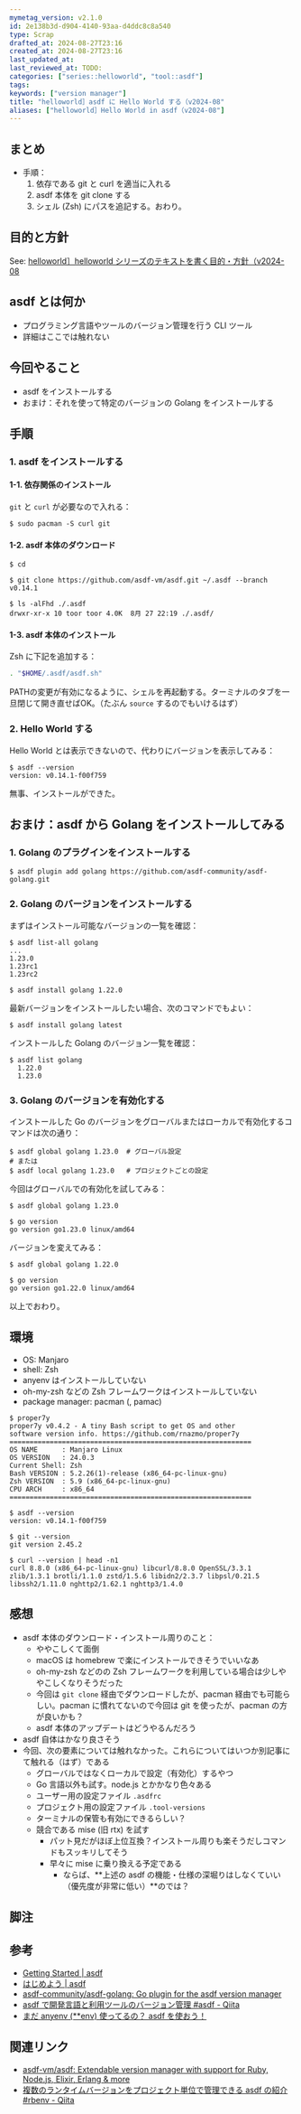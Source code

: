 ```yaml
---
mymetag_version: v2.1.0
id: 2e138b3d-d904-4140-93aa-d4ddc8c8a540
type: Scrap
drafted_at: 2024-08-27T23:16
created_at: 2024-08-27T23:16
last_updated_at:
last_reviewed_at: TODO:
categories: ["series::helloworld", "tool::asdf"]
tags:
keywords: ["version manager"]
title: "helloworld］asdf に Hello World する（v2024-08"
aliases: ["helloworld］Hello World in asdf（v2024-08"]
---
```


## まとめ

- 手順：
    1. 依存である git と curl を適当に入れる
    2. asdf 本体を git clone する
    3. シェル (Zsh) にパスを追記する。おわり。

## 目的と方針

See: [helloworld］helloworld シリーズのテキストを書く目的・方針（v2024-08](./a8edd76c-963b-4cd1-affc-fc8be160ca11.md)

## asdf とは何か

- プログラミング言語やツールのバージョン管理を行う CLI ツール
- 詳細はここでは触れない

## 今回やること

- asdf をインストールする
- おまけ：それを使って特定のバージョンの Golang をインストールする

## 手順

### 1. asdf をインストールする

#### 1-1. 依存関係のインストール

`git` と `curl` が必要なので入れる：

```console
$ sudo pacman -S curl git
```

#### 1-2. asdf 本体のダウンロード

```console
$ cd

$ git clone https://github.com/asdf-vm/asdf.git ~/.asdf --branch v0.14.1
```

```console
$ ls -alFhd ./.asdf
drwxr-xr-x 10 toor toor 4.0K  8月 27 22:19 ./.asdf/
```

#### 1-3. asdf 本体のインストール

Zsh に下記を追加する：

```zsh
. "$HOME/.asdf/asdf.sh"
```

PATHの変更が有効になるように、シェルを再起動する。ターミナルのタブを一旦閉じて開き直せばOK。（たぶん `source` するのでもいけるはず）

### 2. Hello World する

Hello World とは表示できないので、代わりにバージョンを表示してみる：

```console
$ asdf --version
version: v0.14.1-f00f759
```

無事、インストールができた。

## おまけ：asdf から Golang をインストールしてみる

### 1. Golang のプラグインをインストールする

```console
$ asdf plugin add golang https://github.com/asdf-community/asdf-golang.git
```

### 2. Golang のバージョンをインストールする

まずはインストール可能なバージョンの一覧を確認：

```console
$ asdf list-all golang
...
1.23.0
1.23rc1
1.23rc2
```

```console
$ asdf install golang 1.22.0
```

最新バージョンをインストールしたい場合、次のコマンドでもよい：

```console
$ asdf install golang latest
```

インストールした Golang のバージョン一覧を確認：

```console
$ asdf list golang
  1.22.0
  1.23.0
```

### 3. Golang のバージョンを有効化する

インストールした Go のバージョンをグローバルまたはローカルで有効化するコマンドは次の通り：

```console
$ asdf global golang 1.23.0  # グローバル設定
# または
$ asdf local golang 1.23.0   # プロジェクトごとの設定
```

今回はグローバルでの有効化を試してみる：

```console
$ asdf global golang 1.23.0

$ go version
go version go1.23.0 linux/amd64
```

バージョンを変えてみる：

```console
$ asdf global golang 1.22.0

$ go version
go version go1.22.0 linux/amd64
```

以上でおわり。

## 環境

- OS: Manjaro
- shell: Zsh
- anyenv はインストールしていない
- oh-my-zsh などの Zsh フレームワークはインストールしていない
- package manager: pacman (, pamac)

```console
$ proper7y
proper7y v0.4.2 - A tiny Bash script to get OS and other
software version info. https://github.com/rnazmo/proper7y
============================================================
OS NAME      : Manjaro Linux
OS VERSION   : 24.0.3
Current Shell: Zsh
Bash VERSION : 5.2.26(1)-release (x86_64-pc-linux-gnu)
Zsh VERSION  : 5.9 (x86_64-pc-linux-gnu)
CPU ARCH     : x86_64
============================================================

$ asdf --version
version: v0.14.1-f00f759

$ git --version
git version 2.45.2

$ curl --version | head -n1
curl 8.8.0 (x86_64-pc-linux-gnu) libcurl/8.8.0 OpenSSL/3.3.1 zlib/1.3.1 brotli/1.1.0 zstd/1.5.6 libidn2/2.3.7 libpsl/0.21.5 libssh2/1.11.0 nghttp2/1.62.1 nghttp3/1.4.0
```

## 感想

- asdf 本体のダウンロード・インストール周りのこと：
  - ややこしくて面倒
  - macOS は homebrew で楽にインストールできそうでいいなあ
  - oh-my-zsh などのの Zsh フレームワークを利用している場合は少しややこしくなりそうだった
  - 今回は `git clone` 経由でダウンロードしたが、pacman 経由でも可能らしい。pacman に慣れてないので今回は git を使ったが、pacman の方が良いかも？
  - asdf 本体のアップデートはどうやるんだろう
- asdf 自体はかなり良さそう
- 今回、次の要素については触れなかった。これらについてはいつか別記事にて触れる（はず）である
  - グローバルではなくローカルで設定（有効化）するやつ
  - Go 言語以外も試す。node.js とかかなり色々ある
  - ユーザー用の設定ファイル `.asdfrc`
  - プロジェクト用の設定ファイル `.tool-versions`
  - ターミナルの保管も有効にできるらしい？
  - 競合である mise (旧 rtx) を試す
    - パット見だがほぼ上位互換？インストール周りも楽そうだしコマンドもスッキリしてそう
    - 早々に mise に乗り換える予定である
      - ならば、**上述の asdf の機能・仕様の深堀りはしなくていい（優先度が非常に低い）**のでは？

## 脚注

[^1]: foobarbaz

## 参考

- [Getting Started | asdf](https://asdf-vm.com/guide/getting-started.html)
- [はじめよう | asdf](https://asdf-vm.com/ja-jp/guide/getting-started.html)
- [asdf-community/asdf-golang: Go plugin for the asdf version manager](https://github.com/asdf-community/asdf-golang)
- [asdf で開発言語と利用ツールのバージョン管理 #asdf - Qiita](https://qiita.com/RuyPKG/items/d4ea8baab1e0a17ae927)
- [まだ anyenv (**env) 使ってるの？ asdf を使おう！](https://zenn.dev/noraworld/articles/replace-anyenv-with-asdf)

## 関連リンク

- [asdf-vm/asdf: Extendable version manager with support for Ruby, Node.js, Elixir, Erlang & more](https://github.com/asdf-vm/asdf)
- [複数のランタイムバージョンをプロジェクト単位で管理できる asdf の紹介 #rbenv - Qiita](https://qiita.com/iisaka51/items/eeb3a7fdc2b4f70b2b4f)
